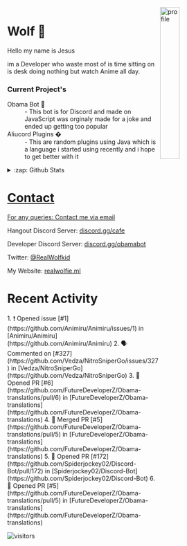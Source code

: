 
<img align="right" alt="profile" width=30% src="https://avatars1.githubusercontent.com/u/32025746?s=460&u=b71f51a6d786a0817807f3e953f36734ac4493c7&v=4">

<h1>Wolf 🐺</h1>

<p>Hello my name is Jesus 

im a Developer who waste most of is time sitting
on is desk doing nothing but watch Anime all day.

</p>


<h3>Current Project's</h3>
<dl>
  <dt>Obama Bot 🤖</dt>
  <dd>- This bot is for Discord and made on JavaScript was orginaly made for a joke and ended up getting too popular</dd>

  <dt>Aliucord Plugins �</dt>
  <dd>- This are random plugins using Java which is a language i started using recently and i hope to get better with it</dd>
</dl>

<!--<a href="https://youtube.com/c/Wolfkid">

<img src="https://img.shields.io/badge/Wolfkid%20-%23FF0000.svg?&style=for-the-badge&logo=YouTube&logoColor=white"/>
-->




<details>  
<summary>:zap: Github Stats</summary>
<a href="https://youtube.com/c/Wolfkid">
<img align="left" alt="Wolf's Github Stats" src="https://github-readme-stats.vercel.app/api?username=Wolfkid200444&show_icons=true&theme=tokyonight" />
<img align="bottom" alt="Wolf's Github Stats" src="https://github-readme-stats.vercel.app/api/top-langs/?username=Wolfkid200444&show_icons=true&theme=tokyonight"/>
  </details>

<h1>Contact</h1>
      <p>For any queries: <a href="mailto:helpwolf@gmail.com?Subject=My%20Query">Contact me via email</a></p>
      <p>Hangout Discord Server: <a href="https://discord.gg/Kf2WCQf">discord.gg/cafe</a></p>
      <p>Developer Discord Server: <a href="https://discord.gg/ZU8zFx8">discord.gg/obamabot</a></p>
      <p>Twitter: <a href="https://twitter.com/RealWolfkid">@RealWolfkid</a></p>
      <p>My Website: <a href="https://realwolfie.ml">realwolfie.ml</a></p>


  <h1> Recent Activity </h1>
<!--START_SECTION:activity-->
1. ❗️ Opened issue [#1](https://github.com/Animiru/Animiru/issues/1) in [Animiru/Animiru](https://github.com/Animiru/Animiru)
2. 🗣 Commented on [#327](https://github.com/Vedza/NitroSniperGo/issues/327) in [Vedza/NitroSniperGo](https://github.com/Vedza/NitroSniperGo)
3. 💪 Opened PR [#6](https://github.com/FutureDeveloperZ/Obama-translations/pull/6) in [FutureDeveloperZ/Obama-translations](https://github.com/FutureDeveloperZ/Obama-translations)
4. 🎉 Merged PR [#5](https://github.com/FutureDeveloperZ/Obama-translations/pull/5) in [FutureDeveloperZ/Obama-translations](https://github.com/FutureDeveloperZ/Obama-translations)
5. 💪 Opened PR [#172](https://github.com/Spiderjockey02/Discord-Bot/pull/172) in [Spiderjockey02/Discord-Bot](https://github.com/Spiderjockey02/Discord-Bot)
6. 💪 Opened PR [#5](https://github.com/FutureDeveloperZ/Obama-translations/pull/5) in [FutureDeveloperZ/Obama-translations](https://github.com/FutureDeveloperZ/Obama-translations)
<!--END_SECTION:activity-->



  ![visitors](https://visitor-badge.laobi.icu/badge?page_id=Wolfkid200444.Wolfkid200444)
